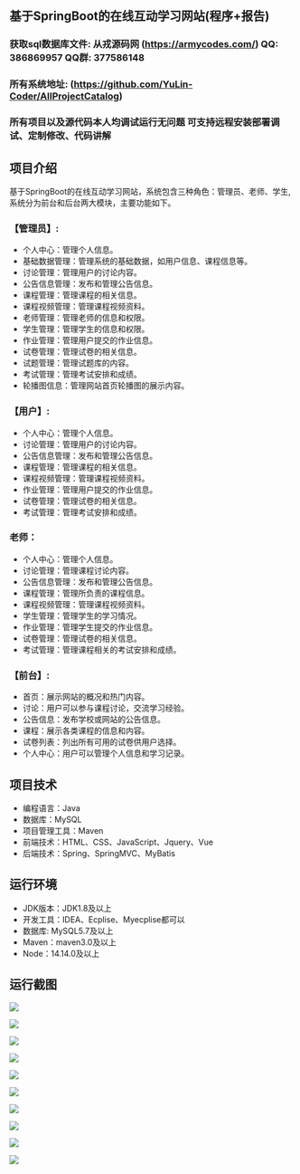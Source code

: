 ## 基于SpringBoot的在线互动学习网站(程序+报告)

###  获取sql数据库文件: 从戎源码网 (https://armycodes.com/) QQ: 386869957 QQ群: 377586148
###  所有系统地址: (https://github.com/YuLin-Coder/AllProjectCatalog) 
###  所有项目以及源代码本人均调试运行无问题 可支持远程安装部署调试、定制修改、代码讲解

## 项目介绍
基于SpringBoot的在线互动学习网站，系统包含三种角色：管理员、老师、学生,系统分为前台和后台两大模块，主要功能如下。

### 【管理员】:
- 个人中心：管理个人信息。
- 基础数据管理：管理系统的基础数据，如用户信息、课程信息等。
- 讨论管理：管理用户的讨论内容。
- 公告信息管理：发布和管理公告信息。
- 课程管理：管理课程的相关信息。
- 课程视频管理：管理课程视频资料。
- 老师管理：管理老师的信息和权限。
- 学生管理：管理学生的信息和权限。
- 作业管理：管理用户提交的作业信息。
- 试卷管理：管理试卷的相关信息。
- 试题管理：管理试题库的内容。
- 考试管理：管理考试安排和成绩。
- 轮播图信息：管理网站首页轮播图的展示内容。

### 【用户】:
- 个人中心：管理个人信息。
- 讨论管理：管理用户的讨论内容。
- 公告信息管理：发布和管理公告信息。
- 课程管理：管理课程的相关信息。
- 课程视频管理：管理课程视频资料。
- 作业管理：管理用户提交的作业信息。
- 试卷管理：管理试卷的相关信息。
- 考试管理：管理考试安排和成绩。

### 老师：
- 个人中心：管理个人信息。
- 讨论管理：管理课程讨论内容。
- 公告信息管理：发布和管理公告信息。
- 课程管理：管理所负责的课程信息。
- 课程视频管理：管理课程视频资料。
- 学生管理：管理学生的学习情况。
- 作业管理：管理学生提交的作业信息。
- 试卷管理：管理试卷的相关信息。
- 考试管理：管理课程相关的考试安排和成绩。

### 【前台】:
- 首页：展示网站的概况和热门内容。
- 讨论：用户可以参与课程讨论，交流学习经验。
- 公告信息：发布学校或网站的公告信息。
- 课程：展示各类课程的信息和内容。
- 试卷列表：列出所有可用的试卷供用户选择。
- 个人中心：用户可以管理个人信息和学习记录。

## 项目技术
- 编程语言：Java
- 数据库：MySQL
- 项目管理工具：Maven
- 前端技术：HTML、CSS、JavaScript、Jquery、Vue
- 后端技术：Spring、SpringMVC、MyBatis

## 运行环境
- JDK版本：JDK1.8及以上
- 开发工具：IDEA、Ecplise、Myecplise都可以
- 数据库: MySQL5.7及以上
- Maven：maven3.0及以上
- Node：14.14.0及以上

## 运行截图
![](screenshot/1.png)

![](screenshot/2.png)

![](screenshot/3.png)

![](screenshot/4.png)

![](screenshot/5.png)

![](screenshot/6.png)

![](screenshot/7.png)

![](screenshot/8.png)

![](screenshot/9.png)

![](screenshot/10.png)